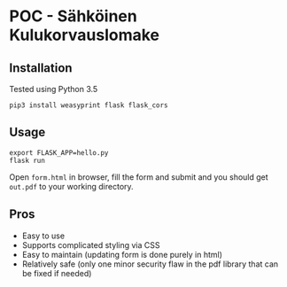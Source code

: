 # POC - Sähköinen Kulukorvauslomake

## Installation
Tested using Python 3.5

```
pip3 install weasyprint flask flask_cors
```

## Usage
```
export FLASK_APP=hello.py
flask run
```

Open `form.html` in browser, fill the form and submit and you should get `out.pdf` to your working directory.

## Pros
+ Easy to use
+ Supports complicated styling via CSS
+ Easy to maintain (updating form is done purely in html)
+ Relatively safe (only one minor security flaw in the pdf library that can be fixed if needed)